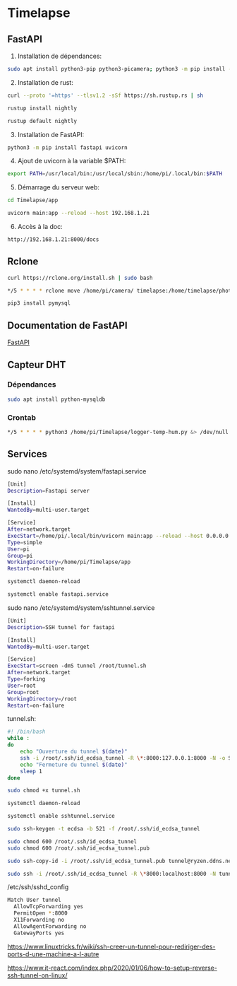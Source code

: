 # Timelapse

## FastAPI

1. Installation de dépendances:
```bash
sudo apt install python3-pip python3-picamera; python3 -m pip install --upgrade pip bcrypt
```

2. Installation de rust:
```bash
curl --proto '=https' --tlsv1.2 -sSf https://sh.rustup.rs | sh

rustup install nightly

rustup default nightly
```

3. Installation de FastAPI:
```bash
python3 -m pip install fastapi uvicorn
```

4. Ajout de uvicorn à la variable $PATH:
```bash
export PATH=/usr/local/bin:/usr/local/sbin:/home/pi/.local/bin:$PATH
```

5. Démarrage du serveur web:
```bash
cd Timelapse/app

uvicorn main:app --reload --host 192.168.1.21
```


6. Accès à la doc:
```bash
http://192.168.1.21:8000/docs
```

## Rclone

```bash
curl https://rclone.org/install.sh | sudo bash
```

```bash
*/5 * * * * rclone move /home/pi/camera/ timelapse:/home/timelapse/photos --delete-empty-src-dirs &
```

```bash
pip3 install pymysql
```


## Documentation de FastAPI

[FastAPI](https://fastapi.tiangolo.com/)

## Capteur DHT

### Dépendances

```bash
sudo apt install python-mysqldb
```

### Crontab

```bash
*/5 * * * * python3 /home/pi/Timelapse/logger-temp-hum.py &> /dev/null
```

## Services

sudo nano /etc/systemd/system/fastapi.service
```bash
[Unit]
Description=Fastapi server      

[Install]
WantedBy=multi-user.target

[Service]
After=network.target
ExecStart=/home/pi/.local/bin/uvicorn main:app --reload --host 0.0.0.0
Type=simple
User=pi   
Group=pi   
WorkingDirectory=/home/pi/Timelapse/app
Restart=on-failure
```

```bash
systemctl daemon-reload

systemctl enable fastapi.service
```

sudo nano /etc/systemd/system/sshtunnel.service

```bash
[Unit]
Description=SSH tunnel for fastapi

[Install]
WantedBy=multi-user.target

[Service]
ExecStart=screen -dmS tunnel /root/tunnel.sh
After=network.target
Type=forking
User=root
Group=root
WorkingDirectory=/root
Restart=on-failure
```

tunnel.sh:
```bash
#! /bin/bash
while : 
do
    echo "Ouverture du tunnel $(date)"
    ssh -i /root/.ssh/id_ecdsa_tunnel -R \*:8000:127.0.0.1:8000 -N -o ServerAliveInterval=5 -o ServerAliveCountMax=2 tunnel@ryzen.ddns.net -p 6622
    echo "Fermeture du tunnel $(date)"
    sleep 1
done
```

```bash
sudo chmod +x tunnel.sh

systemctl daemon-reload

systemctl enable sshtunnel.service
```

```bash
sudo ssh-keygen -t ecdsa -b 521 -f /root/.ssh/id_ecdsa_tunnel

sudo chmod 600 /root/.ssh/id_ecdsa_tunnel
sudo chmod 600 /root/.ssh/id_ecdsa_tunnel.pub

sudo ssh-copy-id -i /root/.ssh/id_ecdsa_tunnel.pub tunnel@ryzen.ddns.net -p 6622

sudo ssh -i /root/.ssh/id_ecdsa_tunnel -R \*8000:localhost:8000 -N tunnel@ryzen.ddns.net -p 6622
```

/etc/ssh/sshd_config
```bash
Match User tunnel
  AllowTcpForwarding yes
  PermitOpen *:8000
  X11Forwarding no
  AllowAgentForwarding no
  GatewayPorts yes
```

https://www.linuxtricks.fr/wiki/ssh-creer-un-tunnel-pour-rediriger-des-ports-d-une-machine-a-l-autre

https://www.it-react.com/index.php/2020/01/06/how-to-setup-reverse-ssh-tunnel-on-linux/
